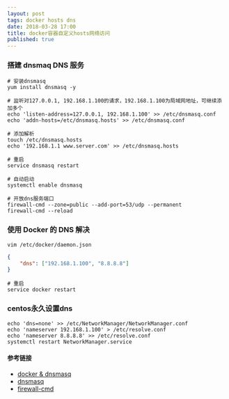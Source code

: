 ```yaml
---
layout: post
tags: docker hosts dns
date: 2018-03-28 17:00
title: docker容器自定义hosts网络访问
published: true
---
```


### 搭建 dnsmaq DNS 服务
```shell
# 安装dnsmasq
yum install dnsmasq -y

# 监听对127.0.0.1, 192.168.1.100的请求，192.168.1.100为局域网地址，可继续添加多个
echo 'listen-address=127.0.0.1, 192.168.1.100' >> /etc/dnsmasq.conf
echo 'addn-hosts=/etc/dnsmasq.hosts' >> /etc/dnsmasq.conf

# 添加解析
touch /etc/dnsmasq.hosts
echo '192.168.1.1 www.server.com' >> /etc/dnsmasq.hosts

# 重启
service dnsmasq restart

# 自动启动
systemctl enable dnsmasq

# 开放dns服务端口
firewall-cmd --zone=public --add-port=53/udp --permanent
firewall-cmd --reload
```

<!--more-->

### 使用 Docker 的 DNS 解决
```shell
vim /etc/docker/daemon.json
```

```json
{
    "dns": ["192.168.1.100", "8.8.8.8"]
}
```

```shell
# 重启
service docker restart
```

### centos永久设置dns
```
echo 'dns=none' >> /etc/NetworkManager/NetworkManager.conf
echo 'nameserver 192.168.1.100' > /etc/resolve.conf
echo 'nameserver 8.8.8.8' >> /etc/resolve.conf
systemctl restart NetworkManager.service
```

#### 参考链接
* [docker & dnsmasq](http://knktc.com/2014/08/16/docker-use-dnsmasq-as-hosts)
* [dnsmasq](https://wiki.archlinux.org/index.php/Dnsmasq_(%E7%AE%80%E4%BD%93%E4%B8%AD%E6%96%87))
* [firewall-cmd](http://wangchujiang.com/linux-command/c/firewall-cmd.html)